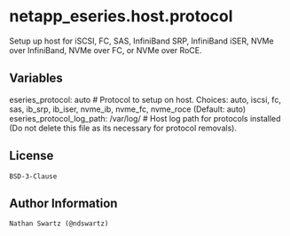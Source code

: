 netapp_eseries.host.protocol
=========
Setup up host for iSCSI, FC, SAS, InfiniBand SRP, InfiniBand iSER, NVMe over InfiniBand, NVMe over FC, or NVMe over RoCE.


Variables
--------------
eseries_protocol: auto                                # Protocol to setup on host. Choices: auto, iscsi, fc, sas, ib_srp, ib_iser, nvme_ib, nvme_fc, nvme_roce (Default: auto)
eseries_protocol_log_path: /var/log/                  # Host log path for protocols installed (Do not delete this file as its necessary for protocol removals).


License
-------
    BSD-3-Clause


Author Information
------------------
    Nathan Swartz (@ndswartz)
